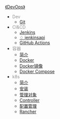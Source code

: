 [《DevOps》](docs/DevOps/index.md)

- <font color="#8f8f8f">Dev</font>
  - [Git](docs/DevOps/Dev/Git.md)
- <font color="#8f8f8f">CI&CD</font>
  - [Jenkins](docs/DevOps/CI&CD/Jenkins.md)
  - [♢ jenkinsapi](docs/DevOps/CI&CD/^jenkinsapi.md)
  - [GitHub Actions](docs/DevOps/CI&CD/GitHub-Actions.md)
- <font color="#8f8f8f">容器</font>
  - [简介](docs/DevOps/容器/简介.md)
  - [Docker](docs/DevOps/容器/Docker.md)
  - [Docker镜像](docs/DevOps/容器/Docker镜像.md)
  - [Docker Compose](docs/DevOps/容器/Docker-Compose.md)
- <font color="#8f8f8f">k8s</font>
  - [简介](docs/DevOps/k8s/简介.md)
  - [安装](docs/DevOps/k8s/安装.md)
  - [管理对象](docs/DevOps/k8s/管理对象.md)
  - [Controller](docs/DevOps/k8s/Controller.md)
  - [配置管理](docs/DevOps/k8s/配置管理.md)
  - [Rancher](docs/DevOps/k8s/Rancher.md)
